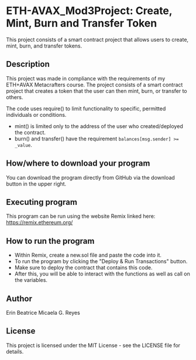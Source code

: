 # ETH-AVAX_Mod3Project: Create, Mint, Burn and Transfer Token
This project consists of a smart contract project that allows users to create, mint, burn, and transfer tokens.


## Description
This project was made in compliance with the requirements of my ETH+AVAX Metacrafters course. The project consists of a smart contract project that creates a token that the user can then mint, burn, or transfer to others.

The code uses require() to limit functionality to specific, permitted individuals or conditions.

- mint() is limited only to the address of the user who created/deployed the contract.
- burn() and transfer() have the requirement `balances[msg.sender] >= _value`.


## How/where to download your program
You can download the program directly from GitHub via the download button in the upper right.


## Executing program
This program can be run using the website Remix linked here: https://remix.ethereum.org/


## How to run the program
- Within Remix, create a new.sol file and paste the code into it.
- To run the program by clicking the "Deploy & Run Transactions" button.
- Make sure to deploy the contract that contains this code.
- After this, you will be able to interact with the functions as well as call on the variables.

## Author
Erin Beatrice Micaela G. Reyes

## License
This project is licensed under the MIT License - see the LICENSE file for details.
